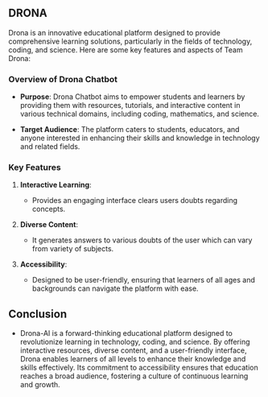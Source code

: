 ## DRONA
Drona is an innovative educational platform designed to provide comprehensive learning solutions, particularly in the fields of technology, coding, and science. Here are some key features and aspects of Team Drona:

### Overview of Drona Chatbot

- **Purpose**: Drona Chatbot aims to empower students and learners by providing them with resources, tutorials, and interactive content in various technical domains, including coding, mathematics, and science.

- **Target Audience**: The platform caters to students, educators, and anyone interested in enhancing their skills and knowledge in technology and related fields.

### Key Features

1. **Interactive Learning**:
   - Provides an engaging interface clears users doubts regarding concepts.

2. **Diverse Content**:
   - It generates answers to various doubts of the user which can vary from variety of subjects.


3. **Accessibility**:
   - Designed to be user-friendly, ensuring that learners of all ages and backgrounds can navigate the platform with ease.
  

## Conclusion
- Drona-AI is a forward-thinking educational platform designed to revolutionize learning in technology, coding, and science. By offering interactive resources, diverse content, and a user-friendly interface, Drona enables learners of all levels to enhance their knowledge and skills effectively. Its commitment to accessibility ensures that education reaches a broad audience, fostering a culture of continuous learning and growth.


